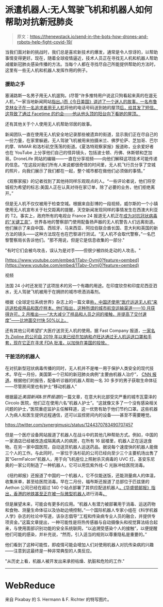 # 派遣机器人:无人驾驶飞机和机器人如何帮助对抗新冠肺炎

> 原文：<https://thenewstack.io/send-in-the-bots-how-drones-and-robots-help-fight-covid-19/>

当我们面对新的挑战时，我们总是喜欢新技术的爆发，通常是令人惊讶的，以帮助事情变得更好。现在，随着全球疫情逼近，技术人员正在寻找无人机和机器人帮助减缓新冠肺炎感染传播的方法。当每个人都在寻找尽自己所能提供帮助的方法时，这里有一些无人机和机器人发挥作用的例子。

### 援助之手

塞浦路斯一名男子用无人机遛狗。(尽管“许多推特用户说这只狗看起来真的在遛无人机，”一家当地新闻网站[指出。)而《今日美国》讲述了一个迷人的故事，一名布鲁克林女子在一名追求者用无人机](https://www.katc.com/video-of-drone-walking-dog-during-coronavirus-lockdown-goes-viral/)将他的电话号码送到她的屋顶[后，给其发了短信。这导致了通过 Facetime 的约会——他从他头顶的阳台向下看她的屋顶。](https://www.usatoday.com/story/life/2020/03/31/coronavirus-new-yorker-asks-girl-out-via-drone-chronicles-love-story/5099241002/)

还有其他关于个人使用无人机帮助邻居的故事。

新闻团队一直在使用无人机安全地记录那些被遗弃的街道，显示我们正在尽自己的一份力量，在家里躲避。无人驾驶飞机被用来拍摄米兰、佛罗伦萨、芝加哥、巴尔的摩、WMAR 和洛杉矶空荡荡的街道。《夏洛特观察家报》报道称，业余爱好者也在 YouTube 上分享他们自己的怪异镜头，包括波士顿、丹佛、休斯顿和芝加哥。DroneLife 网站的编辑——一直在分享视频——向他们解释这项技术可能传递的信息。“在这段对我们所有人来说都很奇怪的时间里，无人机飞行员分享了空城的照片，向我们展示了我们都在一起，整个城市都在做他们必须做的事情。”

《观察家报》的记者找到了其他持同样乐观观点的人。“一些评论者说，他们将空城视为希望的标志:美国人正在认真对待在家订单，除了必要的业务，他们拒绝离开。”

但是无人机不仅仅被用于检查空城。根据来自彭博的一段视频，威尔斯的一个小镇使用无人机宣布关于社交距离的提醒，天空新闻发现同样的事情发生在西澳大利亚的 T2。事实上，政府所有的电视台 France 24 报道无人机正在[成为对抗冠状病毒的“关键工具”](https://www.youtube.com/watch?v=1Tabv-Ovmj0)，世界各地的警察部门使用配备扬声器的无人机警告人们远离街道。他们展示了来自中国、西班牙、马来西亚、阿拉伯联合酋长国、意大利和英国的新方法的镜头——这种方法现在也在巴黎进行测试。“无人机不会取代警察，”一名巴黎警察局长告诉他们。"那不用说，但是它是信息收集的一部分."

"有时它们会被鸟攻击，误认为是对手——但很少被四处走动的人攻击。"

[https://www.youtube.com/embed/1Tabv-Ovmj0?feature=oembed](https://www.youtube.com/embed/1Tabv-Ovmj0?feature=oembed)

视频

法国 24 小时还发现了这项技术的另一个有趣的用途。在印度钦奈和印度尼西亚泗水，无人驾驶飞机被用于在拥挤的城市喷洒消毒剂。

根据《全球定位系统世界》杂志上的一篇文章[称，中国还使用“医疗运送无人机”来运送检疫用品和医疗样本。他们指出，这种所谓的城市航空运输渠道——10 月获得许可，2 月推出——“大大减少了样品和人员之间的接触，并提高了交付速度”——比地面交付快 50%以上。](https://www.gpsworld.com/china-fights-coronavirus-with-delivery-drones/)

还有其他公司希望扩大医疗送货无人机的使用。据 Fast Company 报道，[一家名为 Zipline 的公司自 2019 年以来已经在加纳和卢旺达通过无人机运送口罩和手套，现在它正在寻求 FDA 批准，以加快在美国的投放。](https://www.fastcompany.com/90483592/zipline-will-use-its-medical-delivery-drones-to-the-u-s-to-help-fight-the-coronavirus)

### 干脏活的机器人

在对抗新型冠状病毒传播的同时，无人机并不是唯一用于保护人类安全的现代技术。早在一月份，美国第一个已知的新冠肺炎病例“主要由机器人治疗”， [CNN 报道](https://edition.cnn.com/2020/01/23/health/us-wuhan-coronavirus-doctor-interview/index.html)。根据他们的报告，配备听诊器的机器人帮助一名 30 多岁的男子获取生命体征——尽管房间里也有护士“移动机器人”

根据最近*美国新闻&世界报道*的一篇文章，在意大利北部受灾严重的城市瓦雷泽的 Circolo 医院，他们正在使用六名“机器人护士”。“这就像又多了一个没有感染相关问题的护士，”医院重症监护主任解释道，这一优势有助于他们节约口罩。这些机器人为病人和医生提供远程通信，还可以监控房间内的设备——甚至不需要睡觉。

https://twitter.com/synergimusic/status/1244370783490707457

但是一个医疗设备网站报道了机器人在战斗中的其他几种帮助方式。例如，中国的一家酒店已经被改造成隔离病人的病房，在所有 16 层楼里，机器人正在运送食物。在另一家中国医院，自动送货机器人运送药品。据说每个速度快的机器人能做三个人的工作。与此同时，一家位于洛杉矶的公司已经向至少三个主要机场出售了其“GermFalcon”机器人，用于向飞机座位上照射杀灭病毒的 UVC 灯。圣安东尼奥的一家公司制造了一种机器人，它可以用氙紫外线-C 光脉冲给医院消毒。

《纽约邮报》还报道了中国的一个机器人，它不仅能送饭，还能测量病人的体温，收集床单，甚至给医院消毒。早在二月份，福布斯还报道了总部位于匹兹堡的 Aethon 公司已经在超过 140 个站点部署了其供应配送机器人[。《华盛顿邮报》指出，香港的地铁甚至正在被一队微型机器人](https://www.forbes.com/sites/jilliandonfro/2020/02/02/robots-to-the-rescue-how-high-tech-machines-are-being-used-to-contain-the-wuhan-coronavirus/)进行消毒[。](https://www.lmtonline.com/news/article/Coronavirus-should-drive-new-developments-in-15163497.php)

但是展望未来，可能会有更多的应用。“机器人有潜力被部署用于消毒、运送药物和食物、测量生命体征以及协助边境控制，”一个国际机器人专家小组在《科学机器人学》杂志的社论中写道，该杂志倡导“工程和传染病专业人员的融合，并提供专项资金。”这篇文章提出，一种可能性是将热传感器与自动摄像头和视觉算法结合起来，与使用面部识别功能的安全系统联网，“以追溯受感染个人的接触”，以便提醒他们可能的感染，并补充说，“然而，引入适当的规则以尊重隐私是重要的。”

他们看到了这种可能性，即疫情可能会增加人们对使用机器人对抗传染病的兴趣——注意到这最终是一种非常典型的人类反应。

"从历史上看，机器人被开发出来承担枯燥、肮脏和危险的工作."

* * *

# WebReduce

来自 Pixabay 的 S. Hermann & F. Richter 的特写图片。

<svg xmlns:xlink="http://www.w3.org/1999/xlink" viewBox="0 0 68 31" version="1.1"><title>Group</title> <desc>Created with Sketch.</desc></svg>